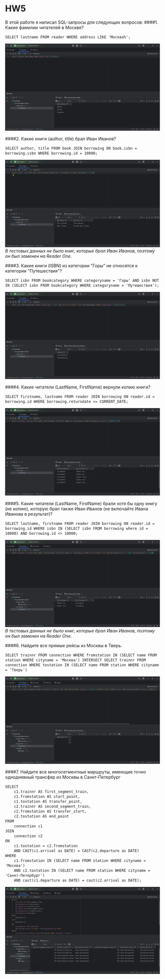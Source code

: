 # HW5
В этой работе я написал SQL-запросы для следующих вопросов:
####1. Какие фамилии читателей в Москве?
```
SELECT lastname FROM reader WHERE address LIKE 'Москва%';
```
![](./screens/a.png)

####2. Какие книги (author, title) брал Иван Иванов?
```
SELECT author, title FROM book JOIN borrowing ON book.isbn = borrowing.isbn WHERE borrowing.id = 10000;
```
![](./screens/b.png)
*В тестовых данных не было книг, которые брал Иван Иванов, поэтому он был заменен на Reader One.*

####3. Какие книги (ISBN) из категории "Горы" не относятся к категории "Путешествия"? 
```
SELECT isbn FROM bookcategory WHERE categoryname = 'Горы' AND isbn NOT IN (SELECT isbn FROM bookcategory WHERE categoryname = 'Путешествия');
```
![](./screens/v.png)

####4. Какие читатели (LastName, FirstName) вернули копию книги?
```
SELECT firstname, lastname FROM reader JOIN borrowing ON reader.id = borrowing.id WHERE borrowing.returndate <= CURRENT_DATE; 
```
![](./screens/g.png)

####5. Какие читатели (LastName, FirstName) брали хотя бы одну книгу (не копию), которую брал также Иван Иванов (не включайте Ивана Иванова в результат)?
```
SELECT lastname, firstname FROM reader JOIN borrowing ON reader.id = borrowing.id WHERE isbn IN (SELECT isbn FROM borrowing where id = 10000) AND borrowing.id <> 10000;
```
![](./screens/d.png)
*В тестовых данных не было книг, которые брал Иван Иванов, поэтому он был заменен на Reader One.*

####6. Найдите все прямые рейсы из Москвы в Тверь.
```
SELECT trainnr FROM connection WHERE fromstation IN (SELECT name FROM station WHERE cityname = 'Москва') INTERSECT SELECT trainnr FROM connection WHERE tostation IN (SELECT name FROM station WHERE cityname = 'Тверь')
```
![](./screens/Moscow-Tverr.png)

####7. Найдите все многосегментные маршруты, имеющие точно однодневный трансфер из Москвы в Санкт-Петербург 
```
SELECT
    c1.trainnr AS first_segment_train,
    c1.fromstation AS start_point,
    c1.tostation AS transfer_point,
    c2.trainnr AS second_segment_train,
    c2.fromstation AS transfer_start,
    c2.tostation AS end_point
FROM
    connection c1
JOIN
    connection c2
ON
    c1.tostation = c2.fromstation
    AND CAST(c1.arrival as DATE) = CAST(c2.departure as DATE)
WHERE
    c1.fromstation IN (SELECT name FROM station WHERE cityname = 'Москва')
    AND c2.tostation IN (SELECT name FROM station WHERE cityname = 'Санкт-Петербург')
    AND cast(c1.departure as DATE) = cast(c2.arrival as DATE);

```
![](./screens/multisegment.png)
